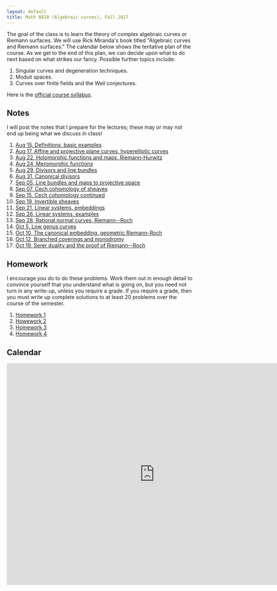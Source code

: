 ```yaml
---
layout: default
title: Math 8820 (Algebraic curves), Fall 2017
---
```


The goal of the class is to learn the theory of complex algebraic curves or Riemann surfaces.
We will use Rick Miranda's book titled "Algebraic curves and Riemann surfaces."
The calendar below shows the tentative plan of the course.
As we get to the end of this plan, we can decide upon what to do next based on what strikes our fancy.
Possible further topics include:

1. Singular curves and degeneration techniques.
2. Moduli spaces.
3. Curves over finite fields and the Weil conjectures.

Here is the [official course syllabus](syllabus.pdf).

## Notes

I will post the notes that I prepare for the lectures; these may or may not end up being what we discuss in class!

1. [Aug 15, Definitions, basic examples](Aug15.pdf)
1. [Aug 17, Affine and projective plane curves, hyperelliptic curves](Aug17.pdf)
1. [Aug 22, Holomorphic functions and maps, Riemann-Hurwitz](Aug22.pdf)
1. [Aug 24, Meromorphic functions](Aug24.pdf)
1. [Aug 29, Divisors and line bundles](Aug29.pdf)
1. [Aug 31, Canonical divisors](Aug31.pdf)
1. [Sep 05, Line bundles and maps to projective space](Sep05.pdf)
1. [Sep 07, Cech cohomology of sheaves](Sep07.pdf)
1. [Sep 15, Cech cohomology continued](Sep14.pdf)
1. [Sep 19, Invertible sheaves](Sep19.pdf)
1. [Sep 21, Linear systems, embeddings](Sep21.pdf)
1. [Sep 26, Linear systems, examples](Sep26.pdf)
1. [Sep 28, Rational normal curves, Riemann--Roch](Sep28.pdf)
1. [Oct 5,  Low genus curves](Oct05.pdf)
1. [Oct 10, The canonical embedding, geometric Riemann-Roch](Oct10.pdf)
1. [Oct 12, Branched coverings and monodromy](Oct12.pdf)
1. [Oct 19, Serer duality and the proof of Riemann--Roch](RR.pdf)

## Homework

I encourage you do to do these problems.
Work them out in enough detail to convince yourself that you understand what is going on, but you need not turn in any write-up, unless you require a grade.
If you require a grade, then you must write up complete solutions to at least 20 problems over the course of the semester.

1. [Homework 1](hw1.pdf)
1. [Howework 2](hw2.pdf)
1. [Homework 3](hw3.pdf)
1. [Homework 4](hw4.pdf)

## Calendar

<div class="calendar" style="padding-bottom:45%">
<iframe src="https://calendar.google.com/calendar/embed?title=Math%208820%3A%20Algebraic%20curves&amp;showCalendars=0&amp;showTz=0&amp;mode=AGENDA&amp;height=600&amp;wkst=1&amp;bgcolor=%23FFFFFF&amp;src=c49mop3flk075c93a5qpai38f8%40group.calendar.google.com&amp;color=%230F4B38&amp;ctz=America%2FNew_York" style="border-width:0" width="800" height="600" frameborder="0" scrolling="no"></iframe>
</div>

